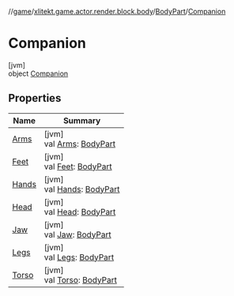 //[game](../../../../index.md)/[xlitekt.game.actor.render.block.body](../../index.md)/[BodyPart](../index.md)/[Companion](index.md)

# Companion

[jvm]\
object [Companion](index.md)

## Properties

| Name | Summary |
|---|---|
| [Arms](-arms.md) | [jvm]<br>val [Arms](-arms.md): [BodyPart](../index.md) |
| [Feet](-feet.md) | [jvm]<br>val [Feet](-feet.md): [BodyPart](../index.md) |
| [Hands](-hands.md) | [jvm]<br>val [Hands](-hands.md): [BodyPart](../index.md) |
| [Head](-head.md) | [jvm]<br>val [Head](-head.md): [BodyPart](../index.md) |
| [Jaw](-jaw.md) | [jvm]<br>val [Jaw](-jaw.md): [BodyPart](../index.md) |
| [Legs](-legs.md) | [jvm]<br>val [Legs](-legs.md): [BodyPart](../index.md) |
| [Torso](-torso.md) | [jvm]<br>val [Torso](-torso.md): [BodyPart](../index.md) |
